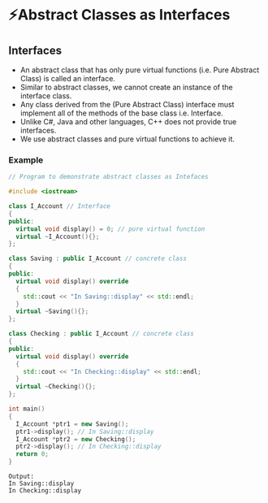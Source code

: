 # ⚡Abstract Classes as Interfaces

## Interfaces

- An abstract class that has only pure virtual functions (i.e. Pure Abstract Class) is called an interface.
- Similar to abstract classes, we cannot create an instance of the interface class.
- Any class derived from the (Pure Abstract Class) interface must implement all of the methods of the base class i.e. Interface.
- Unlike C#, Java and other languages, C++ does not provide true interfaces.
- We use abstract classes and pure virtual functions to achieve it.

### Example

```cpp
// Program to demonstrate abstract classes as Intefaces

#include <iostream>

class I_Account // Interface
{
public:
  virtual void display() = 0; // pure virtual function
  virtual ~I_Account(){};
};

class Saving : public I_Account // concrete class
{
public:
  virtual void display() override
  {
    std::cout << "In Saving::display" << std::endl;
  }
  virtual ~Saving(){};
};

class Checking : public I_Account // concrete class
{
public:
  virtual void display() override
  {
    std::cout << "In Checking::display" << std::endl;
  }
  virtual ~Checking(){};
};

int main()
{
  I_Account *ptr1 = new Saving();
  ptr1->display(); // In Saving::display
  I_Account *ptr2 = new Checking();
  ptr2->display(); // In Checking::display
  return 0;
}
```

```
Output:
In Saving::display
In Checking::display
```
